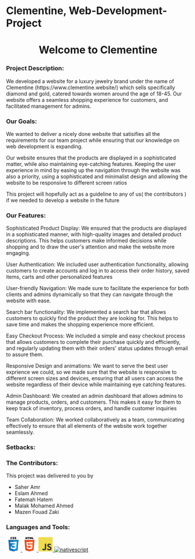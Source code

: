 # Clementine, Web-Development-Project

<h1 align="center">Welcome to Clementine</h1>
<h3 align="left">Project Description:</h3>
<p>We developed a website for a luxury jewelry brand under the name of Clementine (https://www.clementine.website/) 
which sells specifically diamond and gold, catered towards women around the age of 18-45. Our website offers a seamless shopping experience for customers, and facilitated management for admins.</p>

<h3 align="left">Our Goals:</h3>
<p> We wanted to deliver a nicely done website that satisifies all the requirements for our team project while ensuring that our knowledge on web development is expanding. </p>

<p>Our website ensures that the products are displayed in a sophisticated matter, while also maintaining eye-catching features. Keeping the user experience in mind by easing up the navigation through the website was also a priority, using a sophisticated and minimalist design and allowing the website to be responsive to different screen ratios</p>
<p>This project will hopefully act as a guideline to any of us( the contributors ) if we needed to develop a website in the future</p>

<h3 align="left">Our Features:</h3>
<p> Sophisticated Product Display: We ensured that the products are displayed in a sophisticated manner, with high-quality images and detailed product descriptions. This helps customers make informed decisions while shopping and to draw the user's attention and make the website more engaging. </p>

<p> User Authentication: We included user authentication functionality, allowing customers to create accounts and log in to access their order history, saved items, carts and other personalized features </p>

<p> User-friendly Navigation: We made sure to facilitate the experience for both clients and admins dynamically so that they can navigate through the website with ease. </p>

<p>Search bar functionality: We implemented a search bar that allows customers to quickly find the product they are looking for. This helps to save time and makes the shopping experience more efficient.</p>

<p> Easy Checkout Process: We included a simple and easy checkout process that allows customers to complete their purchase quickly and efficiently, and regularly updating them with their orders' status updates through email to assure them. </p>

<p> Responsive Design and animations: We want to serve the best user exprience we could, so we made sure that the website is responsive to different screen sizes and devices, ensuring that all users can access the website regardless of their device while maintaining eye catching features. </p>

<p> Admin Dashboard: We created an admin dashboard that allows admins to manage products, orders, and customers. This makes it easy for them to keep track of inventory, process orders, and handle customer inquiries </p>

<p> Team Collaboration: We worked collaboratively as a team, communicating effectively to ensure that all elements of the website work together seamlessly. </p>

<h3 align="left">Setbacks: </h3>


<h3 align="left">The Contributors:</h3>
<p> This project was delivered to you by
<ul>
  <li> Saher Amr</li>
  <li>Eslam Ahmed</li>
  <li> Fatemah Hatem </li>
  <li>Malak Mohamed Ahmed</li> 
  <li>Mazen Fouad Zaki </li>
</ul>
</p>


<h3 align="left">Languages and Tools:</h3>
<p align="left"> <a href="https://www.w3schools.com/css/" target="_blank" rel="noreferrer"> <img src="https://raw.githubusercontent.com/devicons/devicon/master/icons/css3/css3-original-wordmark.svg" alt="css3" width="40" height="40"/> </a> <a href="https://www.w3.org/html/" target="_blank" rel="noreferrer"> <img src="https://raw.githubusercontent.com/devicons/devicon/master/icons/html5/html5-original-wordmark.svg" alt="html5" width="40" height="40"/> </a> <a href="https://developer.mozilla.org/en-US/docs/Web/JavaScript" target="_blank" rel="noreferrer"> <img src="https://raw.githubusercontent.com/devicons/devicon/master/icons/javascript/javascript-original.svg" alt="javascript" width="40" height="40"/> </a> <a href="https://nativescript.org/" target="_blank" rel="noreferrer"> <img src="https://raw.githubusercontent.com/detain/svg-logos/780f25886640cef088af994181646db2f6b1a3f8/svg/nativescript.svg" alt="nativescript" width="40" height="40"/> </a> </p>
